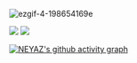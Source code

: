 ![ezgif-4-198654169e](https://user-images.githubusercontent.com/92919697/158129322-2403dc29-39ce-4ed5-aab2-13feacc46f79.gif)

<img src="https://github-readme-stats.vercel.app/api?username=neyaznafiz&show_icons=true&theme=light&line_height=33"> <img src="https://github-readme-stats.vercel.app/api/top-langs/?username=neyaznafiz&theme=light&hide_langs_below=1">

[![NEYAZ's github activity graph](https://activity-graph.herokuapp.com/graph?username=neyaznafiz&bg_color=010203&color=777777&line=0ebaec&point=1adbce&area=true&hide_border=true)](https://github.com/NoobMahbub/github-readme-activity-graph)

<path xmlns="http://www.w3.org/2000/svg" d="M 4.5 0 L 490.5 0 C 492.984 0 495 2.016 495 4.5 L 495 190.5 C 495 192.984 492.984 195 490.5 195 L 4.5 195 C 2.016 195 0 192.984 0 190.5 L 0 4.5 C 0 2.016 2.016 0 4.5 0 Z" style="stroke: #e4e2e2; fill: #0d1117;stroke-miterlimit:10;rx: 4.5;"/>
